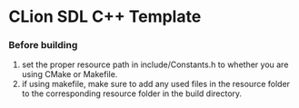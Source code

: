 # CLion SDL C++ Template

### Before building
1. set the proper resource path in include/Constants.h to whether you are using CMake or Makefile.
2. if using makefile, make sure to add any used files in the resource folder to the corresponding resource folder in the build directory.